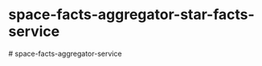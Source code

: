 # space-facts-aggregator-star-facts-service
#   s p a c e - f a c t s - a g g r e g a t o r - s e r v i c e  
 